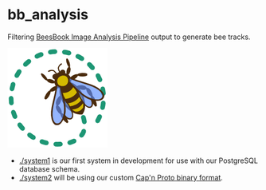 # bb_analysis

Filtering [BeesBook Image Analysis Pipeline](https://github.com/BioroboticsLab/pipeline) output to generate bee tracks.

![logo](./logo.png)

* [./system1](./system1) is our first system in development for use with our PostgreSQL database schema.
* [./system2](./system2) will be using our custom [Cap'n Proto binary format](https://github.com/BioroboticsLab/bb_binary).


